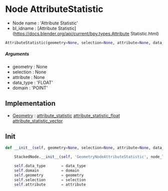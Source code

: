 # Node AttributeStatistic

- Node name : 'Attribute Statistic'
- bl_idname : [Attribute Statistic](https://docs.blender.org/api/current/bpy.types.Attribute Statistic.html)


``` python
AttributeStatistic(geometry=None, selection=None, attribute=None, data_type='FLOAT', domain='POINT', node_label=None, node_color=None)
```
##### Arguments

- geometry : None
- selection : None
- attribute : None
- data_type : 'FLOAT'
- domain : 'POINT'

## Implementation

- [Geometry](/docs/GeoNodes/Geometry.md) : [attribute_statistic](/docs/GeoNodes/Geometry.md#attribute_statistic) [attribute_statistic_float](/docs/GeoNodes/Geometry.md#attribute_statistic_float) [attribute_statistic_vector](/docs/GeoNodes/Geometry.md#attribute_statistic_vector)

## Init

``` python
def __init__(self, geometry=None, selection=None, attribute=None, data_type='FLOAT', domain='POINT', node_label=None, node_color=None):

    StackedNode.__init__(self, 'GeometryNodeAttributeStatistic', node_label=node_label, node_color=node_color)

    self.data_type       = data_type
    self.domain          = domain
    self.geometry        = geometry
    self.selection       = selection
    self.attribute       = attribute
```
